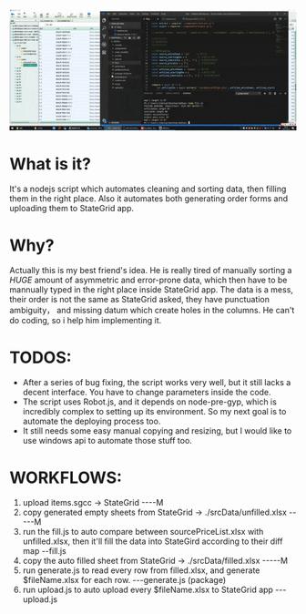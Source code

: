 ![demo](demo-stategrid.gif)

# What is it?
  It's a nodejs script which automates cleaning and sorting data, then filling them in the right place. Also it automates both generating order forms and uploading them to StateGrid app.

# Why?
  Actually this is my best friend's idea. He is really tired of manually sorting a *HUGE* amount of asymmetric and error-prone data, which then have to be mannually typed in the right place inside StateGrid app. The data is a mess, their order is not the same as StateGrid asked, they have punctuation ambiguity， and missing datum which create holes in the columns. He can't do coding, so i help him implementing it. 

# TODOS:
- After a series of bug fixing, the script works very well, but it still lacks a decent interface. You have to change parameters inside the code. 
- The script uses Robot.js, and it depends on node-pre-gyp, which is incredibly complex to setting up its environment. So my next goal is to automate the deploying process too.
- It still needs some easy manual copying and resizing, but I would like to use windows api to automate those stuff too.

# WORKFLOWS:
1. upload items.sgcc -> StateGrid    ----M
2. copy generated empty sheets from StateGrid -> ./srcData/unfilled.xlsx   -----M
3. run the fill.js to auto compare between sourcePriceList.xlsx with unfilled.xlsx, then it'll fill the data into StateGird according to their diff map  --fill.js 
4. copy the auto filled sheet from StateGrid -> ./srcData/filled.xlsx    -----M
5. run generate.js to read every row from filled.xlsx, and generate $fileName.xlsx for each row.    ---generate.js (package)
6. run upload.js to auto upload every $fileName.xlsx to StateGrid app ---upload.js









































<!--

## 源数据包.sgcc -》 导入投标工具 // --手工操作
## 复制投标工具里的新表格至 -》daDiao/srcData/unfilled.xlsx // --手工操作
复制 源报价表 -》daDiao/srcData/source.xlsx -》 把不含税单价 -》 根据 特征码(source vs unfilled) 调整顺序 -》自动填入入投标工具 // --fill.js
投标工具自动依据单价生成 -》税后单价 & 税后总价 -》新表格
## 复制投标工具里的新表格至 -》filled.xlsx // --手工操作
根据 filled.xlsx 中  每包的 每行的 序号，数量，税后单价，税后总价 -》来生成 单价分析表（文件名为 $序号.xlsx） (按包名来分文件夹)  // --generate.js
按 单价分析表 文件名 的顺序 自动上传 // --upload.js

-->
